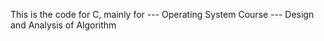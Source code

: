 This is the code for C, mainly for 
				---	Operating System Course
				---	Design and Analysis of Algorithm
